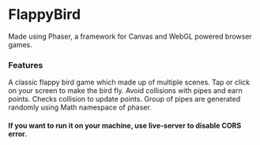 # FlappyBird
Made using Phaser, a framework for Canvas and WebGL powered browser games.

<h3>Features</h3>
A classic flappy bird game which made up of multiple scenes. Tap or click on your screen to make the bird fly.
Avoid collisions with pipes and earn points.
Checks collision to update points. Group of pipes are generated randomly using Math namespace of phaser.

<h4>If you want to run it on your machine, use live-server to disable CORS error.</h4>

